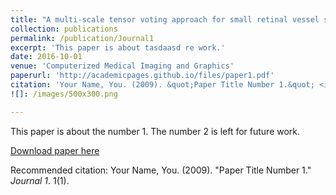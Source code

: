 ```yaml
---
title: "A multi-scale tensor voting approach for small retinal vessel segmentation in high resolution fundus images"
collection: publications
permalink: /publication/Journal1
excerpt: 'This paper is about tasdaasd re work.'
date: 2016-10-01
venue: 'Computerized Medical Imaging and Graphics'
paperurl: 'http://academicpages.github.io/files/paper1.pdf'
citation: 'Your Name, You. (2009). &quot;Paper Title Number 1.&quot; <i>Journal 1</i>. 1(1).'
![]: /images/500x300.png

---
```

This paper is about the number 1. The number 2 is left for future work.

[Download paper here](http://academicpages.github.io/files/paper1.pdf)

Recommended citation: Your Name, You. (2009). "Paper Title Number 1." <i>Journal 1</i>. 1(1).

